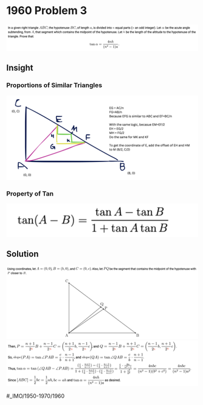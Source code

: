 # 1960 Problem 3
![](1960%20Problem%203/image.png)

## Insight
### Proportions of Similar Triangles
![](1960%20Problem%203/image%204.png)

### Property of Tan
![](1960%20Problem%203/image%205.png)

## Solution
![](1960%20Problem%203/image%202.png)
![](1960%20Problem%203/image%203.png)



























#_IMO/1950-1970/1960